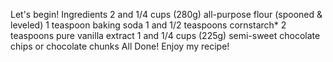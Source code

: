 Let's begin!
Ingredients
2 and 1/4 cups (280g) all-purpose flour (spooned & leveled)
1 teaspoon baking soda
1 and 1/2 teaspoons cornstarch*
2 teaspoons pure vanilla extract
1 and 1/4 cups (225g) semi-sweet chocolate chips or chocolate chunks
All Done!
Enjoy my recipe!